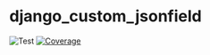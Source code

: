 # django_custom_jsonfield

![Test](https://github.com/alexpetul/django_custom_jsonfield/actions/workflows/ci.yml/badge.svg)
[![Coverage](https://codecov.io/github/AlexPetul/django_custom_jsonfield/graph/badge.svg?token=V33XNC6SZ7)](https://codecov.io/github/AlexPetul/django_custom_jsonfield)